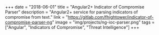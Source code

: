 +++
date = "2018-06-01"
title = "Angular2+ Indicator of Compromise Parser"
description = "Angular2+ service for parsing indicators of compromise from text."
link = "https://gitlab.com/fhightower/indicator-of-compromise-parser-ng"
image = "img/projects/ng-ioc-parser.png"
tags = ["Angular", "Indicators of Compromise", "Threat Intelligence"]
+++
